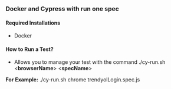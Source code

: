### Docker and Cypress with run one spec


#### Required Installations
* Docker

#### How to Run a Test?
* Allows you to manage your test with the command ./cy-run.sh <**browserName**> <**specName**>

**For Example:** ./cy-run.sh chrome trendyolLogin.spec.js


